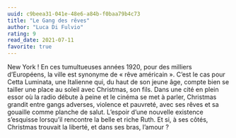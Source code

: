 ```yaml
---
uuid: c9beea31-041e-48e6-a84b-f0baa79b4c73
title: "Le Gang des rêves"
author: "Luca Di Fulvio"
rating: 9
read_date: 2021-07-11
favorite: true
---
```


New York ! En ces tumultueuses années 1920, pour des milliers d’Européens, la ville est synonyme de « rêve américain ». C’est le cas pour Cetta Luminata, une Italienne qui, du haut de son jeune âge, compte bien se tailler une place au soleil avec Christmas, son fils.
Dans une cité en plein essor où la radio débute à peine et le cinéma se met à parler, Christmas grandit entre gangs adverses, violence et pauvreté, avec ses rêves et sa gouaille comme planche de salut. L’espoir d’une nouvelle existence s’esquisse lorsqu’il rencontre la belle et riche Ruth. Et si, à ses côtés, Christmas trouvait la liberté, et dans ses bras, l’amour ?
